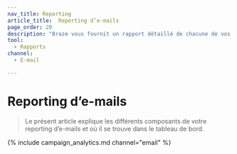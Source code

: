```yaml
---
nav_title: Reporting
article_title:  Reporting d’e-mails
page_order: 20
description: "Braze vous fournit un rapport détaillé de chacune de vos campagnes par e-mail. Le présent article explique les différents composants de votre rapport et où il se trouve dans le tableau de bord."
tool:
  - Rapports
channel:
  - E-mail

---
```


# Reporting d’e-mails

> Le présent article explique les différents composants de votre reporting d’e-mails et où il se trouve dans le tableau de bord.

{% include campaign_analytics.md channel="email" %}

